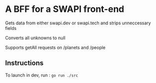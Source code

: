 # A BFF for a SWAPI front-end

Gets data from either swapi.dev or swapi.tech and strips unneccessary fields

Converts all unknowns to null

Supports getAll requests on /planets and /people

## Instructions

To launch in dev, run : `go run ./src`
